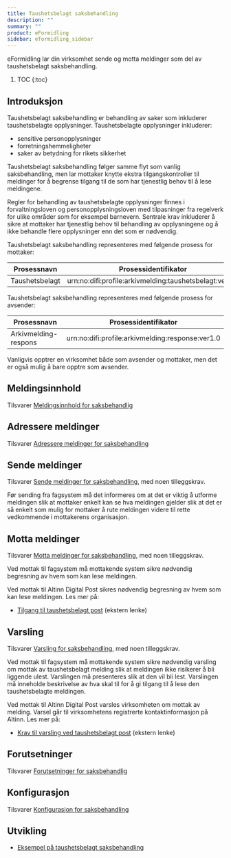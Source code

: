 ```yaml
---
title: Taushetsbelagt saksbehandling
description: ""
summary: ""
product: eFormidling
sidebar: eformidling_sidebar
---
```


eFormidling lar din virksomhet sende og motta meldinger som del av taushetsbelagt saksbehandling.

1. TOC
{:toc}

## Introduksjon

Taushetsbelagt saksbehandling er behandling av saker som inkluderer taushetsbelagte opplysninger. Taushetsbelagte
opplysninger inkluderer:

- sensitive personopplysninger
- forretningshemmeligheter
- saker av betydning for rikets sikkerhet

Taushetsbelagt saksbehandling følger samme flyt som vanlig saksbehandling, men lar mottaker knytte ekstra
tilgangskontroller til meldinger for å begrense tilgang til de som har tjenestlig behov til å lese meldingene.

Regler for behandling av taushetsbelagte opplysninger finnes i forvaltningsloven og personopplysningsloven  med
tilpasninger fra regelverk for ulike områder som for eksempel barnevern. Sentrale krav inkluderer å sikre at mottaker
har tjenestlig behov til behandling av opplysningene og å ikke behandle flere opplysninger enn det som er nødvendig. 

Taushetsbelagt saksbehandling representeres med følgende prosess for mottaker:

| **Prosessnavn**               | **Prosessidentifikator**                                          |
| ----------------------------- | ----------------------------------------------------------------- |
| Taushetsbelagt                | urn:no:difi:profile:arkivmelding:taushetsbelagt:ver1.0            |

Taushetsbelagt saksbehandling representeres med følgende prosess for avsender:

| **Prosessnavn**      | **Prosessidentifikator**                         |
| -------------------- | -------------------------------------------------|
| Arkivmelding-respons | urn:no:difi:profile:arkivmelding:response:ver1.0 |

Vanligvis opptrer en virksomhet både som avsender og mottaker, men det er også mulig å bare opptre som avsender.

## Meldingsinnhold

Tilsvarer [Meldingsinnhold for saksbehandlig](saksbehandling#meldingsinnhold)

## Adressere meldinger

Tilsvarer [Adressere meldinger for saksbehandling](saksbehandling#adressere-meldinger)

## Sende meldinger

Tilsvarer [Sende meldinger for saksbehandling](saksbehandling#sende-meldinger), med noen tilleggskrav.

Før sending fra fagsystem må det informeres om at det er viktig å utforme meldingen slik at mottaker enkelt kan se hva
meldingen gjelder slik at det er så enkelt som mulig for mottaker å rute meldingen videre til rette vedkommende i
mottakerens organisasjon.

## Motta meldinger

Tilsvarer [Motta meldinger for saksbehandling](saksbehandling#motta-meldinger), med noen
tilleggskrav.

Ved mottak til fagsystem må mottakende system sikre nødvendig begresning av hvem som kan lese meldingen.

Ved mottak til Altinn Digital Post sikres nødvendig begresning av hvem som kan lese meldingen. Les mer
på:

- [Tilgang til taushetsbelagt post](https://www.altinn.no/nyheter/tilgang-til-taushetsbelagt-post/) (ekstern lenke)

## Varsling

Tilsvarer [Varsling for saksbehandling](saksbehandling#varsling), med noen tilleggskrav.

Ved mottak til fagsystem må mottakende system sikre nødvendig varsling om mottak av taushetsbelagt melding slik at
meldingen ikke risikerer å bli liggende ulest. Varslingen må presenteres slik at den vil bli lest. Varslingen må
inneholde beskrivelse av hva skal til for å gi tilgang til å lese den taushetsbelagte meldingen.

Ved mottak til Altinn Digital Post varsles virksomheten om mottak av melding. Varsel går til virksomhetens registrerte
kontaktinformasjon på Altinn. Les mer på:

- [Krav til varsling ved taushetsbelagt post](https://altinn.github.io/docs/utviklingsguider/digital-post-til-virksomheter/overorndet-funksjonalitet/#krav-til-varsling-ved-taushetsbelagt-post) (ekstern lenke)

## Forutsetninger

Tilsvarer [Forutsetninger for saksbehandlig](saksbehandling#forutsetninger)

## Konfigurasjon

Tilsvarer [Konfigurasjon for saksbehandling](saksbehandling#konfigurasjon)

## Utvikling

- [Eksempel på taushetsbelagt saksbehandling](../Utvikling/Eksempel/taushetsbelagt_saksbehandling)
